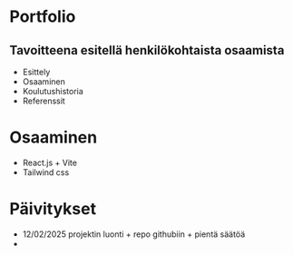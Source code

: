 # **Portfolio**
## Tavoitteena esitellä henkilökohtaista osaamista

* Esittely
* Osaaminen
* Koulutushistoria
* Referenssit

# Osaaminen
* React.js + Vite
* Tailwind css

# Päivitykset
* 12/02/2025 projektin luonti + repo githubiin + pientä säätöä
* 